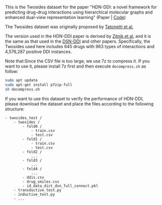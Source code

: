This is the Twosides dataset for the paper "HDN-DDI: a novel framework for predicting drug-drug interactions using hierarchical molecular graphs and enhanced dual-view representation learning" (Paper | [Code](https://github.com/jcsun-00/HDN-DDI.git))

The Twosides dataset was originally proposed by [Tatonetti et al.](https://doi.org/10.1126/scitranslmed.3003377)

The version used in the HDN-DDI paper is derived by [Zitnik et al.](https://doi.org/10.1093/bioinformatics/bty294) and it is the same as that used in the [DSN-DDI](https://doi.org/10.1093/bib/bbac597) and other papers. Specifically, the Twosides used here includes 645 drugs with 963 types of interactions and 4,576,287 positive DDI instances.

Note that:Since the CSV file is too large, we use 7z to compress it. If you want to use it, please install 7z first and then execute `decompress.sh` as follow:
```bash
sudo apt update
sudo apt-get install p7zip-full
sh decompress.sh
```

If you want to use this dataset to verify the performance of HDN-DDI, please download the dataset and place the files according to the following structure:
```
- twosides_test /
    - twosides /
        - fold0 /
            - train.csv
            - test.csv
        - fold1 /
            - train.csv
            - test.csv
        - fold2 /
            ...
        - fold3 /
            ...
        - fold4 /
            ...
        - ddis.csv
        - drug_smiles.csv
        - id_data_dict_dsn_full_connect.pkl
    - transductive_test.py
    - inductive_test.py
    - ...
```